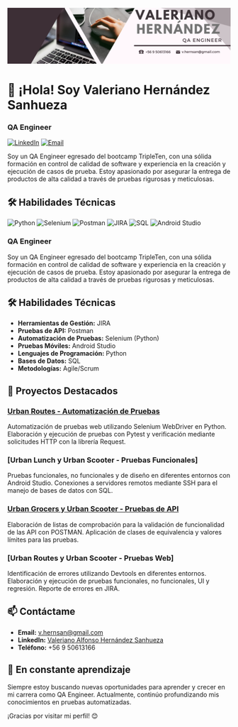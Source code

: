 ![](/Banner.png) 

# 👋 ¡Hola! Soy Valeriano Hernández Sanhueza

### QA Engineer

[![LinkedIn](https://img.shields.io/badge/LinkedIn-Profile-blue)](https://www.linkedin.com/in/valeriano-hern%C3%A1ndez-sanhueza/)
[![Email](https://img.shields.io/badge/Email-v.hernsan%40gmail.com-red)](mailto:v.hernsan@gmail.com)

Soy un QA Engineer egresado del bootcamp TripleTen, con una sólida formación en control de calidad de software y experiencia en la creación y ejecución de casos de prueba. Estoy apasionado por asegurar la entrega de productos de alta calidad a través de pruebas rigurosas y meticulosas.

## 🛠 Habilidades Técnicas

![Python](https://img.shields.io/badge/Python-Programming%20Language-blue)
![Selenium](https://img.shields.io/badge/Selenium-Automation-green)
![Postman](https://img.shields.io/badge/Postman-API-orange)
![JIRA](https://img.shields.io/badge/JIRA-Project%20Management-yellow)
![SQL](https://img.shields.io/badge/SQL-Database-blue)
![Android Studio](https://img.shields.io/badge/Android%20Studio-Mobile%20Testing-green)




### QA Engineer

Soy un QA Engineer egresado del bootcamp TripleTen, con una sólida formación en control de calidad de software y experiencia en la creación y ejecución de casos de prueba. Estoy apasionado por asegurar la entrega de productos de alta calidad a través de pruebas rigurosas y meticulosas.



## 🛠 Habilidades Técnicas

- **Herramientas de Gestión:** JIRA
- **Pruebas de API:** Postman
- **Automatización de Pruebas:** Selenium (Python)
- **Pruebas Móviles:** Android Studio
- **Lenguajes de Programación:** Python
- **Bases de Datos:** SQL
- **Metodologías:** Agile/Scrum

## 🔬 Proyectos Destacados

### [Urban Routes - Automatización de Pruebas](https://github.com/ValerianoH/QA-Project-Urban-Routes-Es)
Automatización de pruebas web utilizando Selenium WebDriver en Python. Elaboración y ejecución de pruebas con Pytest y verificación mediante solicitudes HTTP con la librería Request.

### [Urban Lunch y Urban Scooter - Pruebas Funcionales]
Pruebas funcionales, no funcionales y de diseño en diferentes entornos con Android Studio. Conexiones a servidores remotos mediante SSH para el manejo de bases de datos con SQL.

### [Urban Grocers y Urban Scooter - Pruebas de API](https://github.com/ValerianoH/QA-Project-Urban-Grocers-App-Es)
Elaboración de listas de comprobación para la validación de funcionalidad de las API con POSTMAN. Aplicación de clases de equivalencia y valores límites para las pruebas.

### [Urban Routes y Urban Scooter - Pruebas Web]
Identificación de errores utilizando Devtools en diferentes entornos. Elaboración y ejecución de pruebas funcionales, no funcionales, UI y regresión. Reporte de errores en JIRA.

## 📫 Contáctame

- **Email:** v.hernsan@gmail.com
- **LinkedIn:** [Valeriano Alfonso Hernández Sanhueza](https://www.linkedin.com/in/valeriano-alfonso-hern%C3%A1ndez-sanhueza-611912200/)
- **Teléfono:** +56 9 50613166

## 🌱 En constante aprendizaje

Siempre estoy buscando nuevas oportunidades para aprender y crecer en mi carrera como QA Engineer. Actualmente, continúo profundizando mis conocimientos en pruebas automatizadas.

¡Gracias por visitar mi perfil! 😊
